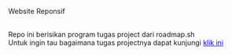 Website Reponsif

<br/>Repo ini berisikan program tugas project dari roadmap.sh
<br/>Untuk ingin tau bagaimana tugas projectnya dapat kunjungi <a href="https://roadmap.sh/projects/portfolio-website" style="color: blue;">klik ini</a>
